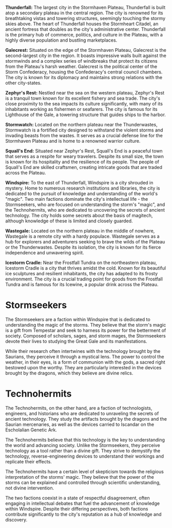 **Thunderfall:** The largest city in the Stormhaven Plateau, Thunderfall is built atop a secondary plateau in the central region. The city is renowned for its breathtaking vistas and towering structures, seemingly touching the stormy skies above. The heart of Thunderfall houses the Stormheart Citadel, an ancient fortress that doubles as the city's administrative center. Thunderfall is the primary hub of commerce, politics, and culture in the Plateau, with a highly diverse population and bustling marketplaces.

**Galecrest:** Situated on the edge of the Stormhaven Plateau, Galecrest is the second-largest city in the region. It boasts impressive walls built against the stormwinds and a complex series of windbreaks that protect its citizens from the Plateau's harsh weather. Galecrest is the political center of the Storm Confederacy, housing the Confederacy's central council chambers. The city is known for its diplomacy and maintains strong relations with the other city-states.

**Zephyr's Rest:** Nestled near the sea on the western plateau, Zephyr's Rest is a tranquil town known for its excellent fishery and sea trade. The city's close proximity to the sea impacts its culture significantly, with many of its inhabitants working as fishermen or seafarers. The city is famous for its Lighthouse of the Gale, a towering structure that guides ships to the harbor.

**Stormwatch:** Located on the northern plateau near the Thunderwastes, Stormwatch is a fortified city designed to withstand the violent storms and invading beasts from the wastes. It serves as a crucial defense line for the Stormhaven Plateau and is home to a renowned warrior culture.

**Squall's End:** Situated near Zephyr's Rest, Squall's End is a peaceful town that serves as a respite for weary travelers. Despite its small size, the town is known for its hospitality and the resilience of its people. The people of Squall's End are skilled craftsmen, creating intricate goods that are traded across the Plateau.

**Windspire:** To the east of Thunderfall, Windspire is a city shrouded in mystery. Home to numerous research institutions and libraries, the city is dedicated to the pursuit of knowledge and understanding of the world's "magic". Two main factions dominate the city's intellectual life - the Stormseekers, who are focused on understanding the storm's "magic", and the Technohermits, who are dedicated to uncovering the secrets of ancient technology. The city holds some secrets about the basis of magitech, although knowledge of these is limited and closely guarded.

**Wastegale:** Located on the northern plateau in the middle of nowhere, Wastegale is a remote city with a hardy populace. Wastegale serves as a hub for explorers and adventurers seeking to brave the wilds of the Plateau or the Thunderwastes. Despite its isolation, the city is known for its fierce independence and unwavering spirit.

**Icestorm Cradle:** Near the Frostfall Tundra on the northeastern plateau, Icestorm Cradle is a city that thrives amidst the cold. Known for its beautiful ice sculptures and resilient inhabitants, the city has adapted to its frosty environment. The city is a crucial trading point for goods from the Frostfall Tundra and is famous for its Icewine, a popular drink across the Plateau.

# Stormseekers

The Stormseekers are a faction within Windspire that is dedicated to understanding the magic of the storms. They believe that the storm's magic is a gift from Tempestar and seek to harness its power for the betterment of society. Composed of scholars, sages, and storm mages, the Stormseekers devote their lives to studying the Great Gale and its manifestations.

While their research often intertwines with the technology brought by the Saurians, they perceive it through a mystical lens. The power to control the weather, in their eyes, is a form of communion with the gods, a sacred right bestowed upon the worthy. They are particularly interested in the devices brought by the dragons, which they believe are divine relics.

# Technohermits

The Technohermits, on the other hand, are a faction of technologists, engineers, and historians who are dedicated to unraveling the secrets of ancient technology. They study the artifacts brought by the dragons and the Saurian mercenaries, as well as the devices carried to Iscandar on the Escholalian Genetic Ark.

The Technohermits believe that this technology is the key to understanding the world and advancing society. Unlike the Stormseekers, they perceive technology as a tool rather than a divine gift. They strive to demystify the technology, reverse-engineering devices to understand their workings and replicate their effects.

The Technohermits have a certain level of skepticism towards the religious interpretation of the storms' magic. They believe that the power of the storms can be explained and controlled through scientific understanding, not divine intervention.

The two factions coexist in a state of respectful disagreement, often engaging in intellectual debates that fuel the advancement of knowledge within Windspire. Despite their differing perspectives, both factions contribute significantly to the city's reputation as a hub of knowledge and discovery.